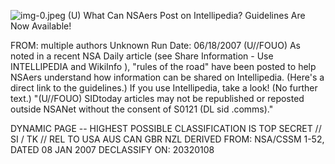 ![img-0.jpeg](img-0.jpeg)
(U) What Can NSAers Post on Intellipedia? Guidelines Are Now Available!

FROM: multiple authors
Unknown
Run Date: 06/18/2007
(U//FOUO) As noted in a recent NSA Daily article (see Share Information - Use INTELLIPEDIA and WikiInfo ), "rules of the road" have been posted to help NSAers understand how information can be shared on Intellipedia. (Here's a direct link to the guidelines.) If you use Intellipedia, take a look! (No further text.)
"(U//FOUO) SIDtoday articles may not be republished or reposted outside NSANet without the consent of S0121 (DL sid .comms)."

DYNAMIC PAGE -- HIGHEST POSSIBLE CLASSIFICATION IS
TOP SECRET // SI / TK // REL TO USA AUS CAN GBR NZL
DERIVED FROM: NSA/CSSM 1-52, DATED 08 JAN 2007 DECLASSIFY ON: 20320108
